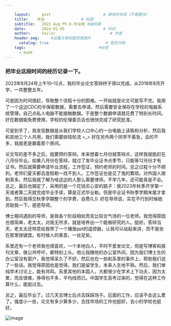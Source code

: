 ```yaml
---

    layout:     post                       # 使用的布局（不需要改）
    title:    毕业                # 标题 
    subtitle:   2023 Aug Ph.D.毕业啦 #副标题
    date:       2024-01-05                 # 时间
    author:     Sailor                        # 作者
    header-img:     #这篇文章标题背景图片
      catalog: true                         # 是否归档
    tags:                                #标签
      - book
---
```


### 把毕业这段时间的经历记录一下。

2023年8月24号上午10–12点，我的毕业论文答辩终于得以完成。从2018年8月开学，一共整整五年。

可是因为时间很赶，导致整个流程十分的困难。一开始就是论文可能写不完。我用了一个这边CDC的半保密数据，需要去申请，然后需要安全保存在学校的电脑系统管理，自己点私人电脑不能接触数据。于是整个数据申请就花费了特别长时间。好在数据能免费使用，学校的伦理委员会也很快完成了研究批准。

可是到手了，我发现数据是从我们学校人口中心的一台电脑上读取和分析，然后我和其他三个人共用，我们需要排班轮流 <_> 好在另外两个同学不着急，去的不多，我就老是霸着那个房间。

论文写的差不多之后，就要预约答辩。本来想着七月份就答辩点，这样我就能赶在八月份毕业。如果八月份在答辩，就过了发毕业证书点季节，只能等12月份才有证书。然后就需要申请毕业流程，工作签证，预约老师的时间。总之过程十分不顺利。老师们夏天都去度假勒～找不到人。工作签证也是见了鬼的繁琐。对外国人限制真多。然后我就了解为啥这边的人那么需要律师。不学几年，还可能真是不会。总之，最后也搞定了，采用的是一个花钱买心安的路子：我2023年秋季开学第一天或者第二天就完成毕业手续，算是正式毕业勒。但是毕业证书秋季学期末尾才拿到，然后我得交秋季学期整个的学费，自费 0_0. 好在导师说，实在不行到时候她资助我一下。感恩导师。

博士期间遇到的导师，是我各个阶段相处而言比较合气场的一位老师。我觉得原因也很简单，老太太，对我无所求，就是培养出一个能做研究的人。挺好。答辩当天，老太太还特意给我带了一个播放ppt的遥控器，让我可以站起来讲，而不是坐在那里按键盘。有时候人的善意，一丝足矣。

系里还有一个老师我也很喜欢，一个本地白人，平时不爱发论文，但是写博客和报刊文章，做公共呼吁，都特别上头。他让我蹭他的办公室外间，因为我们博士生的办公室没有窗户，我觉得呆久了不好。然后也在一些和系里的事件上，帮助我们说了一些话。我觉得原因也是觉得，我们是留学生，本来人生地不熟。然后，我们单纯学术讨论上，能有共鸣。系里其他的本国人，大都很少在学术上下功夫，因为太累，而且很难，挣得也不多，平均线而已。中国学生高考过来的，觉得在这种工作算什么，能挺过去。

总之，最后毕业了。过几天去博士后点去踩踩场子。后面的工作，应该不会这么累了。强度小一些，论文有多少算多少，去找市场的工作也挺好，去小的学校也挺好。

![image](https://github.com/HangqingRuan/HangqingRuan.github.io/assets/46454255/6b103b0b-cbe8-4eca-9a7f-b20556dda370)


